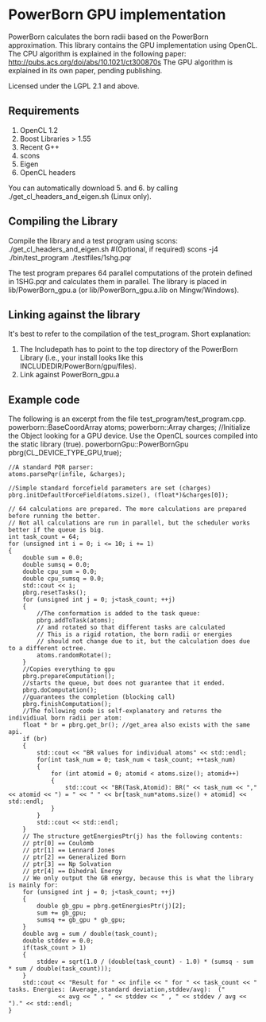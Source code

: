 # PowerBorn GPU implementation 
PowerBorn calculates the born radii based on the PowerBorn approximation. This library contains the GPU implementation using OpenCL.
The CPU algorithm is explained in the following paper:
http://pubs.acs.org/doi/abs/10.1021/ct300870s
The GPU algorithm is explained in its own paper, pending publishing.

Licensed under the LGPL 2.1 and above.

## Requirements
1. OpenCL 1.2
2. Boost Libraries > 1.55
3. Recent G++
4. scons
5. Eigen
6. OpenCL headers

You can automatically download 5. and 6. by calling ./get_cl_headers_and_eigen.sh (Linux only).

## Compiling the Library
Compile the library and a test program using scons:
    ./get_cl_headers_and_eigen.sh #(Optional, if required)
    scons -j4
    ./bin/test_program ./testfiles/1shg.pqr

The test program prepares 64 parallel computations of the protein defined in 1SHG.pqr and calculates them in parallel. The library is placed in lib/PowerBorn_gpu.a (or lib/PowerBorn_gpu.a.lib on Mingw/Windows).

## Linking against the library

It's best to refer to the compilation of the test_program. Short explanation:
1. The Includepath has to point to the top directory of the PowerBorn Library (i.e., your install looks like this INCLUDEDIR/PowerBorn/gpu/files).
2. Link against PowerBorn_gpu.a

## Example code

The following is an excerpt from the file test_program/test_program.cpp.
    powerborn::BaseCoordArray atoms;
    powerborn::Array charges;
    //Initialize the Object looking for a GPU device. Use the OpenCL sources compiled into the static library (true).
    powerbornGpu::PowerBornGpu pbrg(CL_DEVICE_TYPE_GPU,true);

    //A standard PQR parser:
    atoms.parsePqr(infile, &charges);

    //Simple standard forcefield parameters are set (charges)
    pbrg.initDefaultForceField(atoms.size(), (float*)&charges[0]);

    // 64 calculations are prepared. The more calculations are prepared before running the better.
    // Not all calculations are run in parallel, but the scheduler works better if the queue is big.
    int task_count = 64;
    for (unsigned int i = 0; i <= 10; i += 1)
    {
        double sum = 0.0;
        double sumsq = 0.0;
        double cpu_sum = 0.0;
        double cpu_sumsq = 0.0;
        std::cout << i;
        pbrg.resetTasks();
        for (unsigned int j = 0; j<task_count; ++j)
        {
            //The conformation is added to the task queue:
            pbrg.addToTask(atoms);
            // and rotated so that different tasks are calculated 
            // This is a rigid rotation, the born radii or energies 
            // should not change due to it, but the calculation does due to a different octree.
            atoms.randomRotate();
        }
        //Copies everything to gpu
        pbrg.prepareComputation();
        //starts the queue, but does not guarantee that it ended.
        pbrg.doComputation();
        //guarantees the completion (blocking call)
        pbrg.finishComputation();
        //The following code is self-explanatory and returns the individiual born radii per atom:
        float * br = pbrg.get_br(); //get_area also exists with the same api.
        if (br)
        {
            std::cout << "BR values for individual atoms" << std::endl;
            for(int task_num = 0; task_num < task_count; ++task_num)
            {
                for (int atomid = 0; atomid < atoms.size(); atomid++)
                {
                    std::cout << "BR(Task,Atomid): BR(" << task_num << "," << atomid << ") = " << " " << br[task_num*atoms.size() + atomid] << std::endl;
                }
            }
            std::cout << std::endl;
        }
        // The structure getEnergiesPtr(j) has the following contents:
        // ptr[0] == Coulomb
        // ptr[1] == Lennard Jones
        // ptr[2] == Generalized Born
        // ptr[3] == Np Solvation
        // ptr[4] == Dihedral Energy
        // We only output the GB energy, because this is what the library is mainly for:
        for (unsigned int j = 0; j<task_count; ++j)
        {
            double gb_gpu = pbrg.getEnergiesPtr(j)[2];
            sum += gb_gpu;
            sumsq += gb_gpu * gb_gpu;
        }
        double avg = sum / double(task_count);
        double stddev = 0.0; 
        if(task_count > 1) 
        {
            stddev = sqrt(1.0 / (double(task_count) - 1.0) * (sumsq - sum * sum / double(task_count)));
        }
        std::cout << "Result for " << infile << " for " << task_count << " tasks. Energies: (Average,standard deviation,stddev/avg):  (" 
                  << avg << " , " << stddev << " , " << stddev / avg << ")." << std::endl;
    }